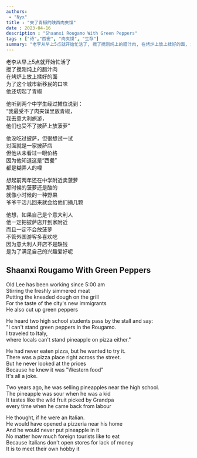 ```yaml
---
authors:
 - "Nyx"
title : "夹了青椒的陕西肉夹馍"
date : 2023-04-16
description : "Shaanxi Rougamo With Green Peppers"
tags : ["诗","西安", "肉夹馍", "生存"]
summary: "老李从早上5点就开始忙活了, 搅了搅刚炖上的腊汁肉, 在烤炉上放上揉好的面, 为了这个城市新移民的口味, 他还切起了青椒。 (Old Lee has been working since 5:00 am, stirring the freshly simmered meat, putting the kneaded dough on the grill. For the taste of the city's new immigrants, he also cut up green peppers.)"
---
```


<!-- ## 夹了青椒的肉夹馍 -->
老李从早上5点就开始忙活了\
搅了搅刚炖上的腊汁肉\
在烤炉上放上揉好的面\
为了这个城市新移民的口味\
他还切起了青椒

他听到两个中学生经过摊位说到：\
“我最受不了肉夹馍里放青椒，\
我去意大利旅游，\
他们也受不了披萨上放菠萝”

他没吃过披萨，但很想试一试\
对面就是一家披萨店\
但他从未看过一眼价格\
因为他知道这是“西餐”\
都是糊弄人的哩

想起前两年还在中学附近卖菠萝\
那时候的菠萝还是酸的\
就像小时候的一种野果\
爷爷干活儿回来就会给他们摘几颗

他想，如果自己是个意大利人\
他一定把披萨店开到家附近\
而且一定不会放菠萝\
不管外国游客多喜欢吃\
因为意大利人开店不是缺钱\
是为了满足自己的兴趣爱好呢

## Shaanxi Rougamo With Green Peppers
Old Lee has been working since 5:00 am\
Stirring the freshly simmered meat\
Putting the kneaded dough on the grill\
For the taste of the city's new immigrants\
He also cut up green peppers

He heard two high school students pass by the stall and say:\
"I can't stand green peppers in the Rougamo.\
I traveled to Italy,\
where locals can't stand pineapple on pizza either."

He had never eaten pizza, but he wanted to try it.\
There was a pizza place right across the street.\
But he never looked at the prices\
Because he knew it was "Western food"\
It's all a joke.

Two years ago, he was selling pineapples near the high school.\
The pineapple was sour when he was a kid\
It tastes like the wild fruit picked by Grandpa\
every time when he came back from labour 

He thought, if he were an Italian.\
He would have opened a pizzeria near his home\
And he would never put pineapple in it\
No matter how much foreign tourists like to eat\
Because Italians don't open stores for lack of money\
It is to meet their own hobby it
